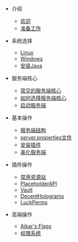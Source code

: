 - 介绍

  - [欢迎](README.md)
  - [准备工作](intro/start.md)
- 系统选择
  - [Linux](os/linux.md)
  - [Windows](os/windows.md)
  - [安装Java](os/java.md)
- 服务端核心

  - [常见的服务端核心](core/常见核心.md)
  - [如何选择服务端核心](core/如何选择核心.md)
  - [启动服务端](core/开服.md)

- 基本操作

  - [服务端结构](basic/结构.md)
  - [server.properties文件](basic/serverprop.md)
  - [安装插件](basic/安装插件.md)
  - [美化服务端](basic/美化.md)

- 插件操作

  - [常用资源站](plugins/常用资源站.md)
  - [PlaceholderAPI](plugins/PlaceHolderAPI.md)
  - [Vault](plugins/Vault.md)
  - [DecentHolograms](plugins/Holo.md)
  - [LuckPerms](plugins/LuckPerms.md)

- 高端操作

  - [Aikar's Flags](advanced/aikar.md)
  - [权限系统](advanced/perm.md)